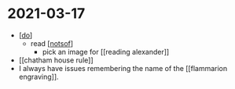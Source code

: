 # 2021-03-17

- [[do]]
  - read [[notsof]]
    - pick an image for [[reading alexander]]
- [[chatham house rule]]
- I always have issues remembering the name of the [[flammarion engraving]].

[//begin]: # "Autogenerated link references for markdown compatibility"
[do]: ../do "Do"
[notsof]: ../notsof "Notsof"
[//end]: # "Autogenerated link references"